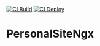 [![CI Build](https://github.com/michael-parkins/personal-site-ngx/actions/workflows/build.yml/badge.svg)](https://github.com/michael-parkins/personal-site-ngx/actions/workflows/build.yml)
[![CI Deploy](https://github.com/michael-parkins/personal-site-ngx/actions/workflows/deploy.yml/badge.svg)](https://github.com/michael-parkins/personal-site-ngx/actions/workflows/deploy.yml)

# PersonalSiteNgx
